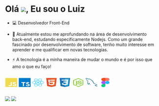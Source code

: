 <h1 align="left">Olá <img src="https://raw.githubusercontent.com/kaueMarques/kaueMarques/master/hi.gif" height="30px">, Eu sou o Luiz</h1>

- 💻 Desenvolvedor Front-End

- 🔭 Atualmente estou me aprofundando na área de desenvolvimento back-end, estudando especificamente Nodejs. Como um grande fascinado por desenvolvimento de software, tenho muito interesse em aprender e me qualificar em novas tecnologias.

- ⚡ A tecnologia é a minha maneira de mudar o mundo e é por isso que amo o que eu faço!

##

<div align="left">
<!--   <a href="https://github.com/luizguilherme4">
  <img height="180em" src="https://github-readme-stats.vercel.app/api?username=luizguilherme4&show_icons=true&theme=dracula&include_all_commits=true&count_private=true"/>
</div>
<div style="display: inline_block"><br> -->
  <img align="center" alt="Javascript logotipo" height="30" width="40" src="https://raw.githubusercontent.com/devicons/devicon/master/icons/javascript/javascript-plain.svg">
  <img align="center" alt="Typescript logotipo" height="30" width="40" src="https://raw.githubusercontent.com/devicons/devicon/master/icons/typescript/typescript-plain.svg">
  <img align="center" alt="React logotipo" height="30" width="40" src="https://raw.githubusercontent.com/devicons/devicon/master/icons/react/react-original.svg">
  <img align="center" alt="HTML logotipo" height="30" width="40" src="https://raw.githubusercontent.com/devicons/devicon/master/icons/html5/html5-original.svg">
  <img align="center" alt="CSS logotipo" height="30" width="40" src="https://raw.githubusercontent.com/devicons/devicon/master/icons/css3/css3-original.svg">
  <img align="center" alt="Nodejs logotipo" height="30" width="40" src="https://raw.githubusercontent.com/devicons/devicon/master/icons/nodejs/nodejs-original.svg">
  <img align="center" alt="MySQL logotipo" height="30" width="40" src="https://raw.githubusercontent.com/devicons/devicon/master/icons/mysql/mysql-original.svg">
  <img align="center" alt="Figma logotipo" height="30" width="40" src="https://raw.githubusercontent.com/devicons/devicon/master/icons/figma/figma-original.svg">
</div>
  
  ##
 
 
<div> 
  <a href="https://www.linkedin.com/in/luiz-guilherme-474b85145/" target="_blank"><img src="https://img.shields.io/badge/-LinkedIn-%230077B5?style=for-the-badge&logo=linkedin&logoColor=white" target="_blank"></a> 
  <a href="https://portfolio-luizguilherme4.vercel.app/" target="_blank"><img src="https://img.shields.io/badge/-Portfólio-%230077B5?style=for-the-badge&logo=portfolio&logoColor=white" target="_blank"></a> 
</div>
